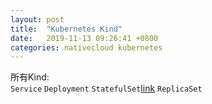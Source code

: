 ```yaml
---
layout: post
title:  "Kubernetes Kind"
date:   2019-11-13 09:26:41 +0800
categories: nativecloud kubernetes
---
```

所有Kind:  
`Service` `Deployment` `StatefulSet`[link](https://dtxc.org/nativecloud/kubernetes/kubernetes-StatefulSets) `ReplicaSet`
